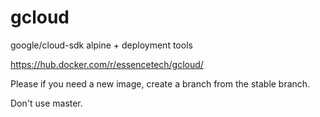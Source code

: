 # gcloud
google/cloud-sdk alpine + deployment tools

https://hub.docker.com/r/essencetech/gcloud/

Please if you need a new image, create a branch from the stable branch.

Don't use master.

